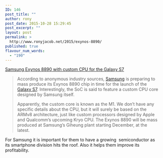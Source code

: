 ```yaml
---
ID: 146
post_title: ""
author: rony
post_date: 2015-10-28 15:29:45
post_excerpt: ""
layout: post
permalink: >
  http://www.ronyjacob.net/2015/exynos-8890/
published: true
flavour_num_words:
  - "190"
---
```

<a href="http://www.androidauthority.com/samsung-exynos-8890-december-production-652343/">Samsung </a><a href="http://www.androidauthority.com/samsung-exynos-8890-december-production-652343/">Exynos 8890</a><a href="http://www.androidauthority.com/samsung-exynos-8890-december-production-652343/"> with custom CPU for the Galaxy S7</a>
<blockquote>According to anonymous industry sources, <a href="http://www.androidauthority.com/tag/samsung/" target="_blank">Samsung</a> is preparing to mass produce its Exynos 8890 chip in time for the launch of the <a href="http://www.androidauthority.com/tag/samsung-galaxy-s7" target="_blank">Galaxy S7</a>. Interestingly, the SoC is said to feature a custom CPU core designed by Samsung itself.

Apparently, the custom core is known as the M1. We don’t have any specific details about the CPU, but it will surely be based on the ARMv8 architecture, just like custom processors designed by Apple and Qualcomm’s upcoming Kryo CPU. The Exynos 8890 will be mass produced at Samsung’s Giheung plant starting December, at the latest.</blockquote>
For Samsung it is important for them to have a growing  semiconductor as its smartphone division hits the roof. Also it helps them improve its profitability.